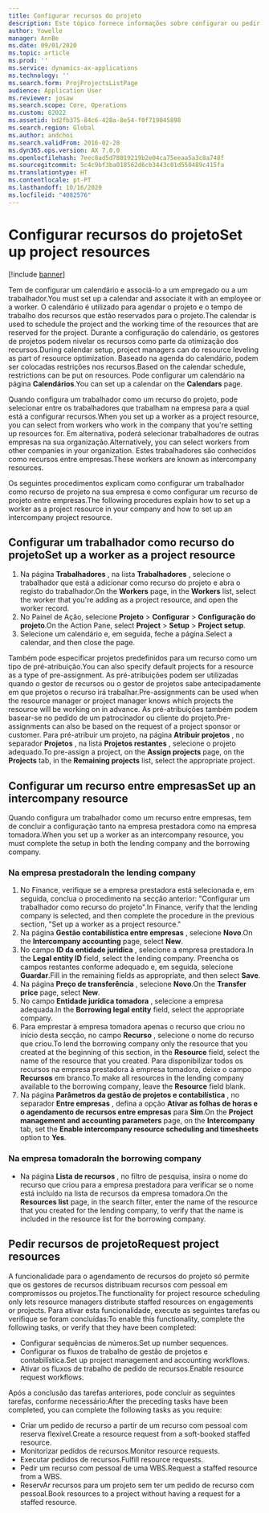 ```yaml
---
title: Configurar recursos do projeto
description: Este tópico fornece informações sobre configurar ou pedir recursos de projeto.
author: Yowelle
manager: AnnBe
ms.date: 09/01/2020
ms.topic: article
ms.prod: ''
ms.service: dynamics-ax-applications
ms.technology: ''
ms.search.form: ProjProjectsListPage
audience: Application User
ms.reviewer: josaw
ms.search.scope: Core, Operations
ms.custom: 82022
ms.assetid: bd2fb375-84c6-428a-8e54-f0f719045898
ms.search.region: Global
ms.author: andchoi
ms.search.validFrom: 2016-02-28
ms.dyn365.ops.version: AX 7.0.0
ms.openlocfilehash: 7eec8ad5d78019219b2e04ca75eeaa5a3c8a748f
ms.sourcegitcommit: 5c4c9bf3ba018562d6cb3443c01d550489c415fa
ms.translationtype: HT
ms.contentlocale: pt-PT
ms.lasthandoff: 10/16/2020
ms.locfileid: "4082576"
---
```

# <a name="set-up-project-resources"></a><span data-ttu-id="e9aae-103">Configurar recursos do projeto</span><span class="sxs-lookup"><span data-stu-id="e9aae-103">Set up project resources</span></span>

[!include [banner](../includes/banner.md)]

<span data-ttu-id="e9aae-104">Tem de configurar um calendário e associá-lo a um empregado ou a um trabalhador.</span><span class="sxs-lookup"><span data-stu-id="e9aae-104">You must set up a calendar and associate it with an employee or a worker.</span></span> <span data-ttu-id="e9aae-105">O calendário é utilizado para agendar o projeto e o tempo de trabalho dos recursos que estão reservados para o projeto.</span><span class="sxs-lookup"><span data-stu-id="e9aae-105">The calendar is used to schedule the project and the working time of the resources that are reserved for the project.</span></span> <span data-ttu-id="e9aae-106">Durante a configuração do calendário, os gestores de projetos podem nivelar os recursos como parte da otimização dos recursos.</span><span class="sxs-lookup"><span data-stu-id="e9aae-106">During calendar setup, project managers can do resource leveling as part of resource optimization.</span></span> <span data-ttu-id="e9aae-107">Baseado na agenda do calendário, podem ser colocadas restrições nos recursos.</span><span class="sxs-lookup"><span data-stu-id="e9aae-107">Based on the calendar schedule, restrictions can be put on resources.</span></span> <span data-ttu-id="e9aae-108">Pode configurar um calendário na página **Calendários**.</span><span class="sxs-lookup"><span data-stu-id="e9aae-108">You can set up a calendar on the **Calendars** page.</span></span>

<span data-ttu-id="e9aae-109">Quando configura um trabalhador como um recurso do projeto, pode selecionar entre os trabalhadores que trabalham na empresa para a qual está a configurar recursos.</span><span class="sxs-lookup"><span data-stu-id="e9aae-109">When you set up a worker as a project resource, you can select from workers who work in the company that you're setting up resources for.</span></span> <span data-ttu-id="e9aae-110">Em alternativa, poderá selecionar trabalhadores de outras empresas na sua organização.</span><span class="sxs-lookup"><span data-stu-id="e9aae-110">Alternatively, you can select workers from other companies in your organization.</span></span> <span data-ttu-id="e9aae-111">Estes trabalhadores são conhecidos como recursos entre empresas.</span><span class="sxs-lookup"><span data-stu-id="e9aae-111">These workers are known as intercompany resources.</span></span>

<span data-ttu-id="e9aae-112">Os seguintes procedimentos explicam como configurar um trabalhador como recurso de projeto na sua empresa e como configurar um recurso de projeto entre empresas.</span><span class="sxs-lookup"><span data-stu-id="e9aae-112">The following procedures explain how to set up a worker as a project resource in your company and how to set up an intercompany project resource.</span></span>

## <a name="set-up-a-worker-as-a-project-resource"></a><span data-ttu-id="e9aae-113">Configurar um trabalhador como recurso do projeto</span><span class="sxs-lookup"><span data-stu-id="e9aae-113">Set up a worker as a project resource</span></span>

1. <span data-ttu-id="e9aae-114">Na página **Trabalhadores** , na lista **Trabalhadores** , selecione o trabalhador que está a adicionar como recurso do projeto e abra o registo do trabalhador.</span><span class="sxs-lookup"><span data-stu-id="e9aae-114">On the **Workers** page, in the **Workers** list, select the worker that you're adding as a project resource, and open the worker record.</span></span>
2. <span data-ttu-id="e9aae-115">No Painel de Ação, selecione **Projeto** &gt; **Configurar** &gt; **Configuração do projeto**.</span><span class="sxs-lookup"><span data-stu-id="e9aae-115">On the Action Pane, select **Project** &gt; **Setup** &gt; **Project setup**.</span></span>
3. <span data-ttu-id="e9aae-116">Selecione um calendário e, em seguida, feche a página.</span><span class="sxs-lookup"><span data-stu-id="e9aae-116">Select a calendar, and then close the page.</span></span>

<span data-ttu-id="e9aae-117">Também pode especificar projetos predefinidos para um recurso como um tipo de pré-atribuição.</span><span class="sxs-lookup"><span data-stu-id="e9aae-117">You can also specify default projects for a resource as a type of pre-assignment.</span></span> <span data-ttu-id="e9aae-118">As pré-atribuições podem ser utilizadas quando o gestor de recursos ou o gestor de projetos sabe antecipadamente em que projetos o recurso irá trabalhar.</span><span class="sxs-lookup"><span data-stu-id="e9aae-118">Pre-assignments can be used when the resource manager or project manager knows which projects the resource will be working on in advance.</span></span> <span data-ttu-id="e9aae-119">As pré-atribuições também podem basear-se no pedido de um patrocinador ou cliente do projeto.</span><span class="sxs-lookup"><span data-stu-id="e9aae-119">Pre-assignments can also be based on the request of a project sponsor or customer.</span></span> <span data-ttu-id="e9aae-120">Para pré-atribuir um projeto, na página **Atribuir projetos** , no separador **Projetos** , na lista **Projetos restantes** , selecione o projeto adequado.</span><span class="sxs-lookup"><span data-stu-id="e9aae-120">To pre-assign a project, on the **Assign projects** page, on the **Projects** tab, in the **Remaining projects** list, select the appropriate project.</span></span>

## <a name="set-up-an-intercompany-resource"></a><span data-ttu-id="e9aae-121">Configurar um recurso entre empresas</span><span class="sxs-lookup"><span data-stu-id="e9aae-121">Set up an intercompany resource</span></span>

<span data-ttu-id="e9aae-122">Quando configura um trabalhador como um recurso entre empresas, tem de concluir a configuração tanto na empresa prestadora como na empresa tomadora.</span><span class="sxs-lookup"><span data-stu-id="e9aae-122">When you set up a worker as an intercompany resource, you must complete the setup in both the lending company and the borrowing company.</span></span>

### <a name="in-the-lending-company"></a><span data-ttu-id="e9aae-123">Na empresa prestadora</span><span class="sxs-lookup"><span data-stu-id="e9aae-123">In the lending company</span></span>

1. <span data-ttu-id="e9aae-124">No Finance, verifique se a empresa prestadora está selecionada e, em seguida, conclua o procedimento na secção anterior: "Configurar um trabalhador como recurso do projeto".</span><span class="sxs-lookup"><span data-stu-id="e9aae-124">In Finance, verify that the lending company is selected, and then complete the procedure in the previous section, "Set up a worker as a project resource."</span></span>
2. <span data-ttu-id="e9aae-125">Na página **Gestão contabilística entre empresas** , selecione **Novo**.</span><span class="sxs-lookup"><span data-stu-id="e9aae-125">On the **Intercompany accounting** page, select **New**.</span></span>
3. <span data-ttu-id="e9aae-126">No campo **ID da entidade jurídica** , selecione a empresa prestadora.</span><span class="sxs-lookup"><span data-stu-id="e9aae-126">In the **Legal entity ID** field, select the lending company.</span></span> <span data-ttu-id="e9aae-127">Preencha os campos restantes conforme adequado e, em seguida, selecione **Guardar**.</span><span class="sxs-lookup"><span data-stu-id="e9aae-127">Fill in the remaining fields as appropriate, and then select **Save**.</span></span>
4. <span data-ttu-id="e9aae-128">Na página **Preço de transferência** , selecione **Novo**.</span><span class="sxs-lookup"><span data-stu-id="e9aae-128">On the **Transfer price** page, select **New**.</span></span>
5. <span data-ttu-id="e9aae-129">No campo **Entidade jurídica tomadora** , selecione a empresa adequada.</span><span class="sxs-lookup"><span data-stu-id="e9aae-129">In the **Borrowing legal entity** field, select the appropriate company.</span></span>
6. <span data-ttu-id="e9aae-130">Para emprestar à empresa tomadora apenas o recurso que criou no início desta secção, no campo **Recurso** , selecione o nome do recurso que criou.</span><span class="sxs-lookup"><span data-stu-id="e9aae-130">To lend the borrowing company only the resource that you created at the beginning of this section, in the **Resource** field, select the name of the resource that you created.</span></span> <span data-ttu-id="e9aae-131">Para disponibilizar todos os recursos na empresa prestadora à empresa tomadora, deixe o campo **Recursos** em branco.</span><span class="sxs-lookup"><span data-stu-id="e9aae-131">To make all resources in the lending company available to the borrowing company, leave the **Resource** field blank.</span></span>
7. <span data-ttu-id="e9aae-132">Na página **Parâmetros da gestão de projetos e contabilística** , no separador **Entre empresas** , defina a opção **Ativar as folhas de horas e o agendamento de recursos entre empresas** para **Sim**.</span><span class="sxs-lookup"><span data-stu-id="e9aae-132">On the **Project management and accounting parameters** page, on the **Intercompany** tab, set the **Enable intercompany resource scheduling and timesheets** option to **Yes**.</span></span>

### <a name="in-the-borrowing-company"></a><span data-ttu-id="e9aae-133">Na empresa tomadora</span><span class="sxs-lookup"><span data-stu-id="e9aae-133">In the borrowing company</span></span>

- <span data-ttu-id="e9aae-134">Na página **Lista de recursos** , no filtro de pesquisa, insira o nome do recurso que criou para a empresa prestadora para verificar se o nome está incluído na lista de recursos da empresa tomadora.</span><span class="sxs-lookup"><span data-stu-id="e9aae-134">On the **Resources list** page, in the search filter, enter the name of the resource that you created for the lending company, to verify that the name is included in the resource list for the borrowing company.</span></span>

## <a name="request-project-resources"></a><span data-ttu-id="e9aae-135">Pedir recursos de projeto</span><span class="sxs-lookup"><span data-stu-id="e9aae-135">Request project resources</span></span>
<span data-ttu-id="e9aae-136">A funcionalidade para o agendamento de recursos do projeto só permite que os gestores de recursos distribuam recursos com pessoal em compromissos ou projetos.</span><span class="sxs-lookup"><span data-stu-id="e9aae-136">The functionality for project resource scheduling only lets resource managers distribute staffed resources on engagements or projects.</span></span> <span data-ttu-id="e9aae-137">Para ativar esta funcionalidade, execute as seguintes tarefas ou verifique se foram concluídas:</span><span class="sxs-lookup"><span data-stu-id="e9aae-137">To enable this functionality, complete the following tasks, or verify that they have been completed:</span></span>

- <span data-ttu-id="e9aae-138">Configurar sequências de números.</span><span class="sxs-lookup"><span data-stu-id="e9aae-138">Set up number sequences.</span></span>
- <span data-ttu-id="e9aae-139">Configurar os fluxos de trabalho de gestão de projetos e contabilística.</span><span class="sxs-lookup"><span data-stu-id="e9aae-139">Set up project management and accounting workflows.</span></span>
- <span data-ttu-id="e9aae-140">Ativar os fluxos de trabalho de pedido de recursos.</span><span class="sxs-lookup"><span data-stu-id="e9aae-140">Enable resource request workflows.</span></span>

<span data-ttu-id="e9aae-141">Após a conclusão das tarefas anteriores, pode concluir as seguintes tarefas, conforme necessário:</span><span class="sxs-lookup"><span data-stu-id="e9aae-141">After the preceding tasks have been completed, you can complete the following tasks as you require:</span></span>

- <span data-ttu-id="e9aae-142">Criar um pedido de recurso a partir de um recurso com pessoal com reserva flexível.</span><span class="sxs-lookup"><span data-stu-id="e9aae-142">Create a resource request from a soft-booked staffed resource.</span></span>
- <span data-ttu-id="e9aae-143">Monitorizar pedidos de recursos.</span><span class="sxs-lookup"><span data-stu-id="e9aae-143">Monitor resource requests.</span></span>
- <span data-ttu-id="e9aae-144">Executar pedidos de recursos.</span><span class="sxs-lookup"><span data-stu-id="e9aae-144">Fulfill resource requests.</span></span>
- <span data-ttu-id="e9aae-145">Pedir um recurso com pessoal de uma WBS.</span><span class="sxs-lookup"><span data-stu-id="e9aae-145">Request a staffed resource from a WBS.</span></span>
- <span data-ttu-id="e9aae-146">ReservAr recursos para um projeto sem ter um pedido de recurso com pessoal.</span><span class="sxs-lookup"><span data-stu-id="e9aae-146">Book resources to a project without having a request for a staffed resource.</span></span>
